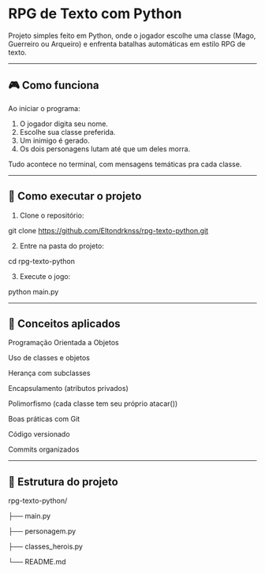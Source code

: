 # RPG de Texto com Python

Projeto simples feito em Python, onde o jogador escolhe uma classe (Mago, Guerreiro ou Arqueiro) e enfrenta batalhas automáticas em estilo RPG de texto.

---

## 🎮 Como funciona

Ao iniciar o programa:

1. O jogador digita seu nome.
2. Escolhe sua classe preferida.
3. Um inimigo é gerado.
4. Os dois personagens lutam até que um deles morra.

Tudo acontece no terminal, com mensagens temáticas pra cada classe.

---

## 🚀 Como executar o projeto

1. Clone o repositório:

git clone https://github.com/Eltondrknss/rpg-texto-python.git

2. Entre na pasta do projeto:

cd rpg-texto-python

3. Execute o jogo:

python main.py

---

## 🧠 Conceitos aplicados

Programação Orientada a Objetos

Uso de classes e objetos

Herança com subclasses

Encapsulamento (atributos privados)

Polimorfismo (cada classe tem seu próprio atacar())

Boas práticas com Git

Código versionado

Commits organizados


---

## 📁 Estrutura do projeto

rpg-texto-python/

├── main.py

├── personagem.py

├── classes_herois.py

└── README.md
